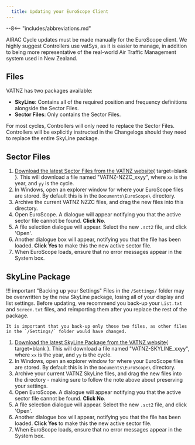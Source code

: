 ```yaml
---
  title: Updating your EuroScope Client
---
```


--8<-- "includes/abbreviations.md"

AIRAC Cycle updates must be made manually for the EuroScope client. We highly suggest Controllers use vatSys, as it is easier to manage, in addition to being more representative of the real-world Air Traffic Management system used in New Zealand.

## Files

VATNZ has two packages available:
  - **SkyLine**: Contains all of the required position and frequency definitions alongside the Sector Files. 
  - **Sector Files**: Only contains the Sector Files.

For most cycles, Controllers will only need to replace the Sector Files. Controllers will be explicitly instructed in the Changelogs should they need to replace the entire SkyLine package.

## Sector Files

1. [Download the latest Sector Files from the VATNZ website](https://www.vatnz.net/airspace/sector_files/){ target=blank }. This will download a file named "VATNZ-NZZC_xxyy", where `xx` is the year, and `yy` is the cycle.
2. In Windows, open an explorer window for where your EuroScope files are stored. By default this is in the `Documents\EuroScope\` directory.
3. Archive the current VATNZ NZZC files, and drag the new files into this directory.
4. Open EuroScope. A dialogue will appear notifying you that the active sector file cannot be found. **Click No**.
5. A file selection dialogue will appear. Select the new `.sct2` file, and click 'Open'.
6. Another dialogue box will appear, notifying you that the file has been loaded. **Click Yes** to make this the new active sector file.
7. When EuroScope loads, ensure that no error messages appear in the System box.

## SkyLine Package

!!! important "Backing up your Settings"
    Files in the `/Settings/` folder may be overwritten by the new SkyLine package, losing all of your display and list settings. Before updating, we recommend you back-up your `List.txt` and `Screen.txt` files, and reimporting them after you replace the rest of the package.

    It is important that you back-up only those two files, as other files in the `/Settings/` folder would have changed.

1. [Download the latest SkyLine Package from the VATNZ website](https://www.vatnz.net/airspace/sector_files/){ target=blank }. This will download a file named "VATNZ-SKYLINE_xxyy", where `xx` is the year, and `yy` is the cycle.
2. In Windows, open an explorer window for where your EuroScope files are stored. By default this is in the `Documents\EuroScope\` directory.
3. Archive your current VATNZ SkyLine files, and drag the new files into the directory - making sure to follow the note above about preserving your settings.
4. Open EuroScope. A dialogue will appear notifying you that the active sector file cannot be found. **Click No**.
5. A file selection dialogue will appear. Select the new `.sct2` file, and click 'Open'.
6. Another dialogue box will appear, notifying you that the file has been loaded. **Click Yes** to make this the new active sector file.
7. When EuroScope loads, ensure that no error messages appear in the System box.